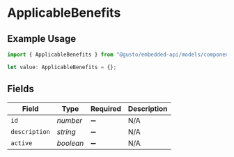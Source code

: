 # ApplicableBenefits

## Example Usage

```typescript
import { ApplicableBenefits } from "@gusto/embedded-api/models/components/externalpayroll.js";

let value: ApplicableBenefits = {};
```

## Fields

| Field              | Type               | Required           | Description        |
| ------------------ | ------------------ | ------------------ | ------------------ |
| `id`               | *number*           | :heavy_minus_sign: | N/A                |
| `description`      | *string*           | :heavy_minus_sign: | N/A                |
| `active`           | *boolean*          | :heavy_minus_sign: | N/A                |
